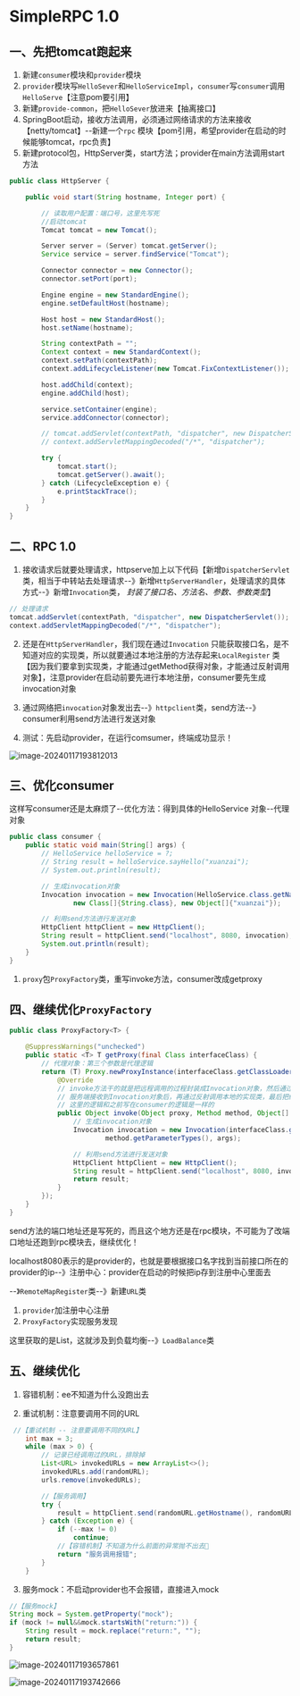 # SimpleRPC 1.0

## 一、先把tomcat跑起来

1. 新建`consumer`模块和`provider`模块
2. `provider`模块写`HelloSever`和`HelloServiceImpl`，`consumer`写`consumer`调用`HelloServe`【注意pom要引用】
3. 新建`provide-common`，把`HelloSever`放进来【抽离接口】
4. SpringBoot启动，接收方法调用，必须通过网络请求的方法来接收【netty/tomcat】--新建一个`rpc`
   模块【pom引用，希望provider在启动的时候能够tomcat，rpc负责】
5. 新建protocol包，HttpServer类，start方法；provider在main方法调用start方法

```Java
public class HttpServer {

    public void start(String hostname, Integer port) {

        // 读取用户配置：端口号，这里先写死
        //启动tomcat
        Tomcat tomcat = new Tomcat();

        Server server = (Server) tomcat.getServer();
        Service service = server.findService("Tomcat");

        Connector connector = new Connector();
        connector.setPort(port);

        Engine engine = new StandardEngine();
        engine.setDefaultHost(hostname);

        Host host = new StandardHost();
        host.setName(hostname);

        String contextPath = "";
        Context context = new StandardContext();
        context.setPath(contextPath);
        context.addLifecycleListener(new Tomcat.FixContextListener());

        host.addChild(context);
        engine.addChild(host);

        service.setContainer(engine);
        service.addConnector(connector);

        // tomcat.addServlet(contextPath, "dispatcher", new DispatcherServlet());
        // context.addServletMappingDecoded("/*", "dispatcher");

        try {
            tomcat.start();
            tomcat.getServer().await();
        } catch (LifecycleException e) {
            e.printStackTrace();
        }
    }
}
```

## 二、RPC 1.0

1. 接收请求后就要处理请求，httpserve加上以下代码【新增`DispatcherServlet`
   类，相当于中转站去处理请求--》新增`HttpServerHandler`，处理请求的具体方式--》新增`Invocation`类，
   *封装了接口名、方法名、参数、参数类型*】

```Java
// 处理请求
tomcat.addServlet(contextPath, "dispatcher", new DispatcherServlet());
context.addServletMappingDecoded("/*", "dispatcher");
```

2. 还是在`HttpServerHandler`，我们现在通过`Invocation`
   只能获取接口名，是不知道对应的实现类，所以就要通过本地注册的方法存起来`LocalRegister`
   类【因为我们要拿到实现类，才能通过getMethod获得对象，才能通过反射调用对象】，注意provider在启动前要先进行本地注册，consumer要先生成invocation对象

3. 通过网络把`invocation`对象发出去--》`httpclient`类，send方法--》consumer利用send方法进行发送对象

4. 测试：先启动provider，在运行comsumer，终端成功显示！

![image-20240117193812013](https://cdn.jsdelivr.net/gh/kixuan/PicGo/images/image-20240117193812013.png)

## 三、优化consumer

这样写consumer还是太麻烦了--优化方法：得到具体的HelloService 对象--代理对象

```Java
public class consumer {
    public static void main(String[] args) {
        // HelloService helloService = ?;
        // String result = helloService.sayHello("xuanzai");
        // System.out.println(result);

        // 生成invocation对象
        Invocation invocation = new Invocation(HelloService.class.getName(), "sayHello",
                new Class[]{String.class}, new Object[]{"xuanzai"});

        // 利用send方法进行发送对象
        HttpClient httpClient = new HttpClient();
        String result = httpClient.send("localhost", 8080, invocation);
        System.out.println(result);
    }
}
```

1. `proxy`包`ProxyFactory`类，重写invoke方法，consumer改成getproxy

## 四、继续优化`ProxyFactory`

```Java
public class ProxyFactory<T> {

    @SuppressWarnings("unchecked")
    public static <T> T getProxy(final Class interfaceClass) {
        // 代理对象：第三个参数是代理逻辑
        return (T) Proxy.newProxyInstance(interfaceClass.getClassLoader(), new Class[]{interfaceClass}, new InvocationHandler() {
            @Override
            // invoke方法干的就是把远程调用的过程封装成Invocation对象，然后通过网络传输给服务端，
            // 服务端接收到Invocation对象后，再通过反射调用本地的实现类，最后把结果返回给客户端
            // 这里的逻辑和之前写在consumer的逻辑是一样的
            public Object invoke(Object proxy, Method method, Object[] args) throws Throwable {
                // 生成invocation对象
                Invocation invocation = new Invocation(interfaceClass.getName(), method.getName(),
                        method.getParameterTypes(), args);

                // 利用send方法进行发送对象
                HttpClient httpClient = new HttpClient();
                String result = httpClient.send("localhost", 8080, invocation);
                return result;
            }
        });
    }
}
```

send方法的端口地址还是写死的，而且这个地方还是在rpc模块，不可能为了改端口地址还跑到rpc模块去，继续优化！

localhost8080表示的是provider的，也就是要根据接口名字找到当前接口所在的provider的ip--》注册中心：provider在启动的时候把ip存到注册中心里面去

--》`RemoteMapRegister`类--》新建`URL`类

1. `provider`加注册中心注册
2. `ProxyFactory`实现服务发现

这里获取的是List<URL>，这就涉及到负载均衡--》`LoadBalance`类

## 五、继续优化

1. 容错机制：ee不知道为什么没跑出去

2. 重试机制：注意要调用不同的URL

```java
 //【重试机制 -- 注意要调用不同的URL】
    int max = 3;
    while (max > 0) {
        // 记录已经调用过的URL，排除掉
        List<URL> invokedURLs = new ArrayList<>();
        invokedURLs.add(randomURL);
        urls.remove(invokedURLs);

        //【服务调用】
        try {
            result = httpClient.send(randomURL.getHostname(), randomURL.getPort(), invocation);
        } catch (Exception e) {
            if (--max != 0)
                continue;
            //【容错机制】不知道为什么前面的异常抛不出去🤔
            return "服务调用报错";
        }
    }
```

3. 服务mock：不启动provider也不会报错，直接进入mock

```Java
//【服务mock】
String mock = System.getProperty("mock");
if (mock != null&&mock.startsWith("return:")) {
    String result = mock.replace("return:", "");
    return result;
}
```

![image-20240117193657861](https://cdn.jsdelivr.net/gh/kixuan/PicGo/images/image-20240117193657861.png)

![image-20240117193742666](https://cdn.jsdelivr.net/gh/kixuan/PicGo/images/image-20240117193742666.png)